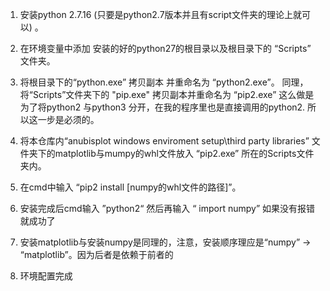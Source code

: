 1. 安装python 2.7.16 (只要是python2.7版本并且有script文件夹的理论上就可以)  。

2. 在环境变量中添加 安装的好的python27的根目录以及根目录下的 “Scripts” 文件夹。
3. 将根目录下的“python.exe” 拷贝副本 并重命名为 “python2.exe”。 同理，将“Scripts”文件夹下的 "pip.exe" 拷贝副本并重命名为 “pip2.exe” 这么做是为了将python2 与python3 分开，在我的程序里也是直接调用的python2. 所以这一步是必须的。
4. 将本仓库内“anubisplot windows enviroment setup\third party libraries” 文件夹下的matplotlib与mumpy的whl文件放入 “pip2.exe” 所在的Scripts文件夹内。
5. 在cmd中输入 “pip2 install [numpy的whl文件的路径]”。
6. 安装完成后cmd输入 ”python2“ 然后再输入 “ import numpy” 如果没有报错就成功了
7. 安装matplotlib与安装numpy是同理的，注意，安装顺序理应是“numpy” -> “matplotlib”。因为后者是依赖于前者的
8. 环境配置完成